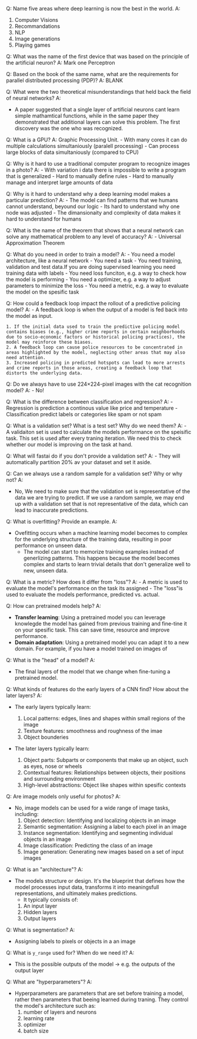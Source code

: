    
Q: Name five areas where deep learning is now the best in the world.
A: 
1. Computer Visions
2. Recommandations
3. NLP
4. Image generations
5. Playing games

Q: What was the name of the first device that was based on the principle of the artificial neuron?
A: Mark one Perceptron

Q: Based on the book of the same name, what are the requirements for parallel distributed processing (PDP)?
A: BLANK

Q: What were the two theoretical misunderstandings that held back the field of neural networks?
A: 
- A paper suggested that a single layer of artificial neurons cant learn simple mathamtical functions, while in the same paper they
demonstrated that additional layers can solve this problem. The first discovery was the one who was recognized.

Q: What is a GPU?
A: Graphic Processing Unit. 
    - With many cores it can do multiple calculations simultaniously (paralell processing)
    - Can process large blocks of data simultaniously (compared to CPU)


Q: Why is it hard to use a traditional computer program to recognize images in a photo?
A:
    - With variation i data there is impossible to write a program that is generalized
    - Hard to manually define rules
    - Hard to manually manage and interpret large amounts of data


Q: Why is it hard to understand why a deep learning model makes a particular prediction?
A: 
    - The model can find patterns that we humans cannot understand, beyound our logic
    - Its hard to understand why one node was adjusted
    - The dimansionaity and complexity of data makes it hard to understand for humans

Q: What is the name of the theorem that shows that a neural network can solve any mathematical problem to any level of accuracy?
A: 
    - Universal Approximation Theorem

Q: What do you need in order to train a model?
A: 
    - You need a model architecture, like a neural network
    - You need a task
    - You need training, validation and test data.If you are doing supervised learning you need training data with labels
    - You need loss funciton, e.g. a way to check how the model is performing
    - You need a optimizer, e.g. a way to adjust parameters to minimize the loss
    - You need a metric, e.g. a way to evaluate the model on the spesific task

Q: How could a feedback loop impact the rollout of a predictive policing model?
A:
    - A feedback loop is when the output of a model is fed back into the model as input.
    
    
    1. If the initial data used to train the predictive policing model contains biases (e.g., higher crime reports in certain neighborhoods due to socio-economic factors or historical policing practices), the model may reinforce these biases.
    2. A feedback loop can cause police resources to be concentrated in areas highlighted by the model, neglecting other areas that may also need attention.
    3. Increased policing in predicted hotspots can lead to more arrests and crime reports in those areas, creating a feedback loop that distorts the underlying data.

Q:  Do we always have to use 224×224-pixel images with the cat recognition model?
A:
    - No!


Q: What is the difference between classification and regression?
A:
    - Regression is prediction a continous value like price and temperature
    - Classification predict labels or categories like spam or not spam

Q: What is a validation set? What is a test set? Why do we need them?
A:
    -  A validaiton set is used to calculate the models performance on the speisific task. 
        This set is used after every traning iteration. We need this to check whether our model is improving on the task at hand.

Q: What will fastai do if you don't provide a validation set?
A: 
    - They will automatically partition 20% av your dataset and set it aside. 

Q: Can we always use a random sample for a validation set? Why or why not?
A:
- No, We need to make sure that the validation set is representative of the data we are trying to predict. If we
 use a random sample, we may end up with a validation set that is not representative of the data, which can lead to
 inaccurate predictions.
 
Q:  What is overfitting? Provide an example.
A: 
 - Ovefitting occurs when a machine learning model becomes to complex for the underlying structure of the training data,
  resulting in poor performance on unseen data.  
    - The model can start to memorize training examples instead of generlizing patterns. This happens because the model becomes
        complex  and starts to learn trivial details that don't generalize well to new, unseen data.

Q: What is a metric? How does it differ from "loss"?
A:
    - A metric is used to evaluate the model's performance on the task its assigned
    - The "loss"is used to evaluate the models performance, predicted vs. actual.    

Q: How can pretrained models help?
A:
- **Transfer learning**: Using a pretrained model you can leverage knowlegde the model has gained from previous training and fine-tine it on your spesific task. This can save time, resource and improve performance.
- **Domain adaptation**: Using a pretrained model you can adapt it to a new domain. For example, if you have a model trained on images of 


Q: What is the "head" of a model?
A:
 - The final layers of the model that we change when fine-tuning a pretrained model. 

Q: What kinds of features do the early layers of a CNN find? How about the later layers?
A:
- The early layers typically learn:
    1. Local patterns: edges, lines and shapes within small regions of the image
    2. Texture features: smoothness and roughness of the imae
    3. Object bounderies    
 
- The later layers typically learn:
    1. Object parts: Subparts or components that make up an object, such as eyes, nose or wheels
    2. Contextual features: Relationships between objects, their positions and surrounding environment
    3. High-level abstractions: Object like shapes within spesific contexts


Q:  Are image models only useful for photos?
A:
- No, image models can be used for a wide range of image tasks, including:
    1. Object detection: Identifying and localizing objects in an image
    2. Semantic segmentation: Assigning a label to each pixel in an image
    3. Instance segmentation: Identifying and segmenting individual objects in an image
    4. Image classification: Predicting the class of an image
    5. Image generation: Generating new images based on a set of input images

Q:  What is an "architecture"?
A:
- The models structure or design. It's the blueprint that defines how the model processes input data,
 transforms it into meaningsfull representations, and ultimately makes predictions.
    - It typically consists of:
    1. An input layer
    2. Hidden layers 
    3. Output layers


Q: What is segmentation?
A:
- Assigning labels to pixels or objects in a an image

Q:  What is `y_range` used for? When do we need it?
A: 
- This is the possible outputs of the model -> e.g. the outputs of the output layer

Q: What are "hyperparameters"?
A: 
- Hyperparameters are parameters that are set before training a model, rather then parameters that beeing learned during traning.
    They control the model's architecture such as:
    1. number of layers and neurons
    2. learning rate
    3. optimizer
    4. batch size
